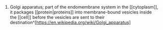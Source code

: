 1. Golgi apparatus; part of the endomembrane system in the [[cytoplasm]], it packages [[protein|proteins]] into membrane-bound vesicles inside the [[cell]] before the vesicles are sent to their destination^[https://en.wikipedia.org/wiki/Golgi_apparatus]